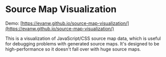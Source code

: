 # Source Map Visualization

Demo: [https://evanw.github.io/source-map-visualization/](https://evanw.github.io/source-map-visualization/)

This is a visualization of JavaScript/CSS source map data, which is useful for debugging problems with generated source maps. It's designed to be high-performance so it doesn't fall over with huge source maps.
